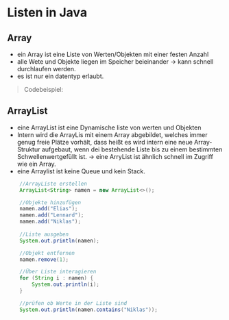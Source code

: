# Listen in Java

## Array
- ein Array ist eine Liste von Werten/Objekten mit einer festen Anzahl
- alle Wete und Objekte liegen im Speicher beieinander -> kann schnell durchlaufen werden.
- es ist nur ein datentyp erlaubt.

>Codebeispiel:

## ArrayList
- eine ArrayList ist eine Dynamische liste von werten und Objekten
- Intern wird die ArrayLis mit einem Array abgebildet, welches immer genug freie Plätze vorhält, dass heißt es wird intern eine neue Array-Struktur aufgebaut, wenn dei bestehende Liste bis zu einem bestimmten Schwellenwertgefüllt ist.
-> eine ArryList ist ähnlich schnell im Zugriff wie ein Array.
- eine Arraylist ist keine Queue und kein Stack.

````java
    //ArrayListe erstellen
    ArrayList<String> namen = new ArrayList<>();

    //Objekte hinzufügen
    namen.add("Elias");
    namen.add("Lennard");
    namen.add("Niklas");
        
    //Liste ausgeben
    System.out.println(namen);

    //Objekt entfernen
    namen.remove(1);

    //Über Liste interagieren
    for (String i : namen) {
        System.out.println(i);
    }

    //prüfen ob Werte in der Liste sind
    System.out.println(namen.contains("Niklas"));
````